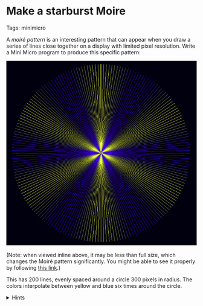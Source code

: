 # Make a starburst Moire

Tags: minimicro

A _moiré pattern_ is an interesting pattern that can appear when you draw a series of lines close together on a display with limited pixel resolution.  Write a Mini Micro program to produce this specific pattern:

![Screen shot](starMoire.png)

(Note: when viewed inline above, it may be less than full size, which changes the Moiré pattern significantly.  You might be able to see it properly by following [this link](https://github.com/JoeStrout/daily-miniscript/blob/main/tasks/starMoire.png?raw=true).)

This has 200 lines, evenly spaced around a circle 300 pixels in radius.  The colors interpolate between yellow and blue six times around the circle.

<details>
<summary>Hints</summary>

- Use a `for` loop to iterate between `0` and `2*pi` in 200 steps.
- Use `cos` and `sin` to calculate the amount of x and y (on a scale of -1 to 1) there is at each angle.
- Multiply these by the radius, and add to your center point, to find the endpoint of the line.
- For the color, use `cos` again... but this time, multiply your angle by 6, so that the value cycles six times over the course of the loop.
- To interpolate between two colors, use `color.lerp`.
</details>
